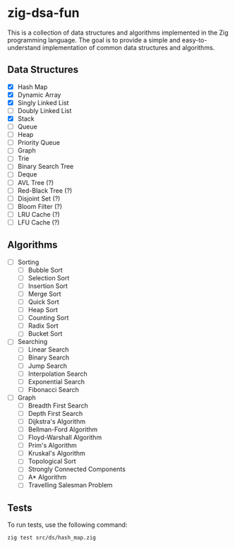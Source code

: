 # zig-dsa-fun

This is a collection of data structures and algorithms implemented in the Zig programming language. The goal is to provide a simple and easy-to-understand implementation of common data structures and algorithms.

## Data Structures
- [x] Hash Map
- [x] Dynamic Array
- [x] Singly Linked List
- [ ] Doubly Linked List
- [x] Stack
- [ ] Queue
- [ ] Heap
- [ ] Priority Queue
- [ ] Graph
- [ ] Trie
- [ ] Binary Search Tree
- [ ] Deque
- [ ] AVL Tree (?)
- [ ] Red-Black Tree (?)
- [ ] Disjoint Set (?)
- [ ] Bloom Filter (?)
- [ ] LRU Cache (?)
- [ ] LFU Cache (?)

## Algorithms
- [ ] Sorting
  - [ ] Bubble Sort
  - [ ] Selection Sort
  - [ ] Insertion Sort
  - [ ] Merge Sort
  - [ ] Quick Sort
  - [ ] Heap Sort
  - [ ] Counting Sort
  - [ ] Radix Sort
  - [ ] Bucket Sort
- [ ] Searching
  - [ ] Linear Search
  - [ ] Binary Search
  - [ ] Jump Search
  - [ ] Interpolation Search
  - [ ] Exponential Search
  - [ ] Fibonacci Search
- [ ] Graph
  - [ ] Breadth First Search
  - [ ] Depth First Search
  - [ ] Dijkstra's Algorithm
  - [ ] Bellman-Ford Algorithm
  - [ ] Floyd-Warshall Algorithm
  - [ ] Prim's Algorithm
  - [ ] Kruskal's Algorithm
  - [ ] Topological Sort
  - [ ] Strongly Connected Components
  - [ ] A* Algorithm
  - [ ] Travelling Salesman Problem

## Tests

To run tests, use the following command:

```bash
zig test src/ds/hash_map.zig
```
